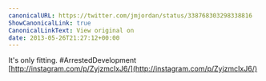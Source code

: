 ```yaml
---
canonicalURL: https://twitter.com/jmjordan/status/338768303298338816
ShowCanonicalLink: true
CanonicalLinkText: View original on
date: 2013-05-26T21:27:12+00:00
---
```

It's only fitting. #ArrestedDevelopment [http://instagram.com/p/ZyjzmcIxJ6/](http://instagram.com/p/ZyjzmcIxJ6/)